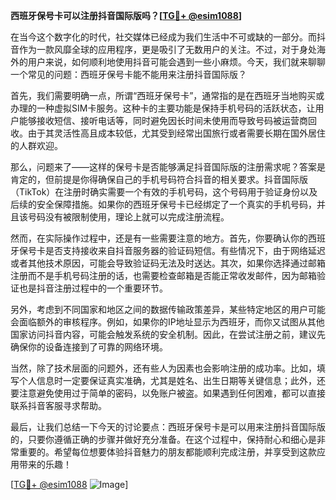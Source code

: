 **西班牙保号卡可以注册抖音国际版吗？[[TG💪+ @esim1088](https://t.me/s/esim1088)]**

在当今这个数字化的时代，社交媒体已经成为我们生活中不可或缺的一部分。而抖音作为一款风靡全球的应用程序，更是吸引了无数用户的关注。不过，对于身处海外的用户来说，如何顺利地使用抖音可能会遇到一些小麻烦。今天，我们就来聊聊一个常见的问题：西班牙保号卡能不能用来注册抖音国际版？

首先，我们需要明确一点，所谓“西班牙保号卡”，通常指的是在西班牙当地购买或办理的一种虚拟SIM卡服务。这种卡的主要功能是保持手机号码的活跃状态，让用户能够接收短信、接听电话等，同时避免因长时间未使用而导致号码被运营商回收。由于其灵活性高且成本较低，尤其受到经常出国旅行或者需要长期在国外居住的人群欢迎。

那么，问题来了——这样的保号卡是否能够满足抖音国际版的注册需求呢？答案是肯定的，但前提是你得确保自己的手机号码符合抖音的相关要求。抖音国际版（TikTok）在注册时确实需要一个有效的手机号码，这个号码用于验证身份以及后续的安全保障措施。如果你的西班牙保号卡已经绑定了一个真实的手机号码，并且该号码没有被限制使用，理论上就可以完成注册流程。

然而，在实际操作过程中，还是有一些需要注意的地方。首先，你要确认你的西班牙保号卡是否支持接收来自抖音服务器的验证码短信。有些情况下，由于网络延迟或者其他技术原因，可能会导致验证码无法及时送达。其次，如果你选择通过邮箱注册而不是手机号码注册的话，也需要检查邮箱是否能正常收发邮件，因为邮箱验证也是抖音注册过程中的一个重要环节。

另外，考虑到不同国家和地区之间的数据传输政策差异，某些特定地区的用户可能会面临额外的审核程序。例如，如果你的IP地址显示为西班牙，而你又试图从其他国家访问抖音内容，可能会触发系统的安全机制。因此，在尝试注册之前，建议先确保你的设备连接到了可靠的网络环境。

当然，除了技术层面的问题外，还有些人为因素也会影响注册的成功率。比如，填写个人信息时一定要保证真实准确，尤其是姓名、出生日期等关键信息；此外，还要注意避免使用过于简单的密码，以免账户被盗。如果遇到任何困难，都可以直接联系抖音客服寻求帮助。

最后，让我们总结一下今天的讨论要点：西班牙保号卡是可以用来注册抖音国际版的，只要你遵循正确的步骤并做好充分准备。在这个过程中，保持耐心和细心是非常重要的。希望每位想要体验抖音魅力的朋友都能顺利完成注册，并享受到这款应用带来的乐趣！

[[TG💪+ @esim1088](https://t.me/s/esim1088) ![Image](https://i.postimg.cc/4NQfJmqS/Snipaste-2025-05-13-00-14-12.png)]